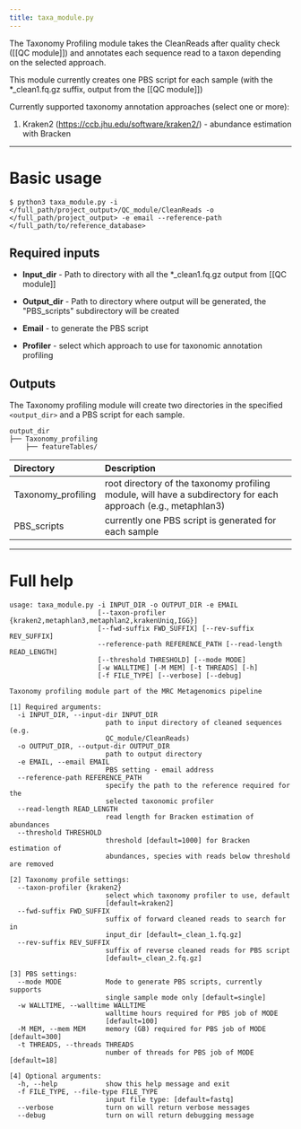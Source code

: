```yaml
---
title: taxa_module.py
---
```


The Taxonomy Profiling module takes the CleanReads after quality check ([[QC module]]) and annotates each sequence read to a taxon depending on the selected approach.

This module currently creates one PBS script for each sample (with the *_clean1.fq.gz suffix, output from the [[QC module]])

Currently supported taxonomy annotation approaches (select one or more): 

1. Kraken2 (https://ccb.jhu.edu/software/kraken2/) - abundance estimation with Bracken


***


# Basic usage

```
$ python3 taxa_module.py -i </full_path/project_output>/QC_module/CleanReads -o </full_path/project_output> -e email --reference-path </full_path/to/reference_database>
```

## Required inputs

* **Input_dir** - Path to directory with all the *_clean1.fq.gz output from [[QC module]]

* **Output_dir**  - Path to directory where output will be generated, the "PBS_scripts" subdirectory will be created

* **Email** - to generate the PBS script

* **Profiler** - select which approach to use for taxonomic annotation profiling

## Outputs

The Taxonomy profiling module will create two directories in the specified `<output_dir>` and a PBS script for each sample.

```
output_dir
├── Taxonomy_profiling
    ├── featureTables/
```

|Directory | Description |
|:---------|:-------------|
| Taxonomy_profiling | root directory of the taxonomy profiling module, will have a subdirectory for each approach (e.g., metaphlan3) |
| PBS_scripts | currently one PBS script is generated for each sample |


***


# Full help

```
usage: taxa_module.py -i INPUT_DIR -o OUTPUT_DIR -e EMAIL
                      [--taxon-profiler {kraken2,metaphlan3,metaphlan2,krakenUniq,IGG}]
                      [--fwd-suffix FWD_SUFFIX] [--rev-suffix REV_SUFFIX]
                      --reference-path REFERENCE_PATH [--read-length READ_LENGTH]
                      [--threshold THRESHOLD] [--mode MODE]
                      [-w WALLTIME] [-M MEM] [-t THREADS] [-h]
                      [-f FILE_TYPE] [--verbose] [--debug]

Taxonomy profiling module part of the MRC Metagenomics pipeline

[1] Required arguments:
  -i INPUT_DIR, --input-dir INPUT_DIR
                        path to input directory of cleaned sequences (e.g.
                        QC_module/CleanReads)
  -o OUTPUT_DIR, --output-dir OUTPUT_DIR
                        path to output directory
  -e EMAIL, --email EMAIL
                        PBS setting - email address
  --reference-path REFERENCE_PATH
                        specify the path to the reference required for the
                        selected taxonomic profiler
  --read-length READ_LENGTH
                        read length for Bracken estimation of abundances
  --threshold THRESHOLD
                        threshold [default=1000] for Bracken estimation of 
                        abundances, species with reads below threshold are removed

[2] Taxonomy profile settings:
  --taxon-profiler {kraken2}
                        select which taxonomy profiler to use, default
                        [default=kraken2]
  --fwd-suffix FWD_SUFFIX
                        suffix of forward cleaned reads to search for in
                        input_dir [default=_clean_1.fq.gz]
  --rev-suffix REV_SUFFIX
                        suffix of reverse cleaned reads for PBS script
                        [default=_clean_2.fq.gz]

[3] PBS settings:
  --mode MODE           Mode to generate PBS scripts, currently supports
                        single sample mode only [default=single]
  -w WALLTIME, --walltime WALLTIME
                        walltime hours required for PBS job of MODE
                        [default=100]
  -M MEM, --mem MEM     memory (GB) required for PBS job of MODE [default=300]
  -t THREADS, --threads THREADS
                        number of threads for PBS job of MODE [default=18]

[4] Optional arguments:
  -h, --help            show this help message and exit
  -f FILE_TYPE, --file-type FILE_TYPE
                        input file type: [default=fastq]
  --verbose             turn on will return verbose messages
  --debug               turn on will return debugging message

```
